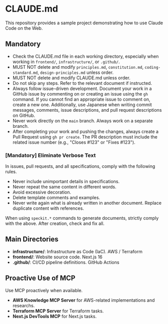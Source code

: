 # CLAUDE.md

This repository provides a sample project demonstrating how to use Claude Code on the Web.

## Mandatory

* Check the CLAUDE.md file in each working directory, especially when working in `frontend/`, `infrastructure/`, or `.github/`.
* MUST NOT delete and modify `principles.md`,  `constitution.md`, `coding-standard.md`, `design-principles.md` unless order.
* MUST NOT delete and modify CLAUDE.md unless order.
* Do not skip any steps. Refer to the relevant document if instructed.
* Always follow issue-driven development. Document your work in a GitHub issue by commenting on or creating an issue using the `gh` command. If you cannot find an appropriate issue to comment on, create a new one. Additionally, use Japanese when writing commit messages, comments, issue descriptions, and pull request descriptions on GitHub.
* Never work directly on the `main` branch. Always work on a separate branch.
* After completing your work and pushing the changes, always create a Pull Request using `gh pr create`. The PR description must include the related issue number (e.g., "Closes #123" or "Fixes #123").


### [Mandatory] Eliminate Verbose Text

In issues, pull requests, and all specifications, comply with the following rules. 
 
* Never include unimportant details in specifications.
* Never repeat the same content in different words.
* Avoid excessive decoration.
* Delete template comments and examples.
* Never write again what is already written in another document. Replace duplicate content with references.

When using `speckit.*` commands to generate documents, strictly comply with the above. After creation, check and fix all.

## Main Directories

* **infrastructure/**: Infrastructure as Code (IaC). AWS / Terraform
* **frontend/**: Website source code. Next.js 16
* **.github/**: CI/CD pipeline definitions. GitHub Actions

## Proactive Use of MCP

Use MCP proactively when available.

* **AWS Knowledge MCP Server** for AWS-related implementations and researchs.
* **Terraform MCP Server** for Terraform tasks.
* **Next.js DevTools MCP** for Next.js tasks.
